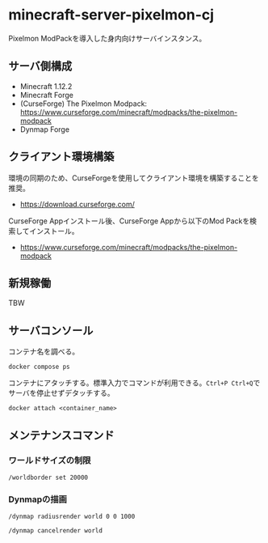 # minecraft-server-pixelmon-cj

Pixelmon ModPackを導入した身内向けサーバインスタンス。

## サーバ側構成

- Minecraft 1.12.2
- Minecraft Forge
- (CurseForge) The Pixelmon Modpack: <https://www.curseforge.com/minecraft/modpacks/the-pixelmon-modpack>
- Dynmap Forge

## クライアント環境構築

環境の同期のため、CurseForgeを使用してクライアント環境を構築することを推奨。

- <https://download.curseforge.com/>

CurseForge Appインストール後、CurseForge Appから以下のMod Packを検索してインストール。

- <https://www.curseforge.com/minecraft/modpacks/the-pixelmon-modpack>

## 新規稼働

TBW

## サーバコンソール

コンテナ名を調べる。

```shell
docker compose ps
```

コンテナにアタッチする。標準入力でコマンドが利用できる。`Ctrl+P Ctrl+Q`でサーバを停止せずデタッチする。

```shell
docker attach <container_name>
```

## メンテナンスコマンド

### ワールドサイズの制限

```shell
/worldborder set 20000
```

### Dynmapの描画

```shell
/dynmap radiusrender world 0 0 1000

/dynmap cancelrender world
```
